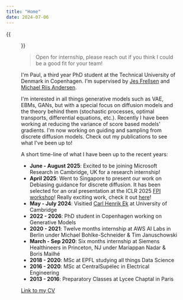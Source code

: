 ```yaml
---
title: "Home"
date: 2024-07-06
---
```


{{<figure src="images/paultea.png"  height=200 >}}


> Open for internship, please reach out if you think I could be a good fit for your team!

I'm Paul, a third year PhD student at the Technical University of Denmark in Copenhagen. I'm supervised by [Jes Frellsen](https://frellsen.org) and [Michael Riis Andersen](https://michaelriis.github.io). 

I'm interested in all things generative models such as VAE, EBMs, GANs, but with a special focus on diffusion models and the theory behind them (stochastic processes, optimal transports, differential equations, etc.). Recently I have been working at reducing the variance of score based models' gradients. I'm now working on guiding and sampling from discrete diffusion models. Check out my publications to see what I've been up to!

A short time-line of what I have been up to the recent years:

- **June - August 2025**: Excited to be joining Microsoft Research in Cambridge, UK for a research internship!
- **April 2025**: Went to Singapore to present our work on Debiasing guidance for discrete diffusion. It has been selected for an oral presentation at the ICLR 2025 [FPI workshop](https://sites.google.com/view/fpiworkshop/about)! Really exciting work, check it out [here](https://arxiv.org/pdf/2502.06079)!
- **May - July 2024**: Visitied [Carl Henrik Ek](http://carlhenrik.com/) at University of Cambridge
- **2022 - 2026**: PhD student in Copenhagen working on Generative Models
- **2020 - 2021**: Twelve months internship at AWS AI Labs in Berlin under Michael Bohlke-Schneider & Tim Januschowski
- **March - Sep 2020**: Six months internship at Siemens Healthineers in Princeton, NJ under Mariappan Nadar & Boris Mailhé
- **2018 - 2020**: MSc at EPFL studying all things Data Science
- **2016 - 2020**: MSc at CentralSupélec in Electrical Engineering
- **2013 - 2016**: Preparatory Classes at Lycee Chaptal in Paris

[Link to my CV](pdf/CV_PJ.pdf)
